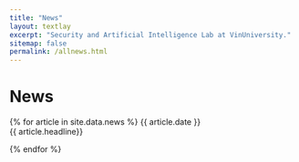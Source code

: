 ```yaml
---
title: "News"
layout: textlay
excerpt: "Security and Artificial Intelligence Lab at VinUniversity."
sitemap: false
permalink: /allnews.html
---
```


# News

{% for article in site.data.news %}
{{ article.date }} <br> {{ article.headline}}
<!-- {{ article.date }} <br> {{ article.headline}} -->
<!-- {{ article.date }} <br> {{ article.headline | markdownify}} -->
<!-- <p>
    {{ article.date }} <br>
    <em>{{ article.headline | markdownify}}</em>
</p> -->
{% endfor %}
